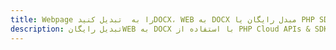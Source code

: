 ---title: Webpage را به  تبدیل کنیدDOCX، WEB به DOCX مبدل رایگان یا PHP SDKdescription: تبدیل رایگانWEB به DOCX با استفاده از PHP Cloud APIs & SDK همچنین اسناد PDF را در Cloud ایجاد، ویرایش و رندر کنید.---